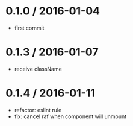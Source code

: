 0.1.0 / 2016-01-04
=====================
* first commit

0.1.3 / 2016-01-07
=====================
* receive className

0.1.4 / 2016-01-11
=====================
* refactor: eslint rule
* fix: cancel raf when component will unmount
